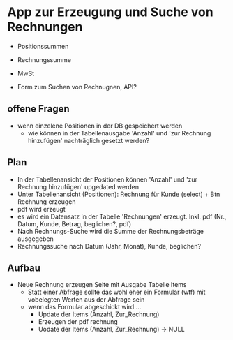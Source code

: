 # App zur Erzeugung und Suche von Rechnungen
  
- Positionssummen
- Rechnungssumme
- MwSt

- Form zum Suchen von Rechnugnen, API?

## offene Fragen

- wenn einzelene Positionen in der DB gespeichert werden
  - wie können in der Tabellenausgabe 'Anzahl' und 'zur Rechnung hinzufügen' nachträglich gesetzt werden?

## Plan

- In der Tabellenansicht der Positionen können 'Anzahl' und 'zur Rechnung hinzufügen' upgedated werden
- Unter Tabellenansicht (Positionen): Rechnung für Kunde (select) + Btn Rechnung erzeugen
- pdf wird erzeugt
- es wird ein Datensatz in der Tabelle 'Rechnungen' erzeugt. Inkl. pdf (Nr., Datum, Kunde, Betrag, beglichen?, pdf)
- Nach Rechnungs-Suche wird die Summe der Rechnungsbeträge ausgegeben
- Rechnungssuche nach Datum (Jahr, Monat), Kunde, beglichen?

## Aufbau

- Neue Rechnung erzeugen Seite mit Ausgabe Tabelle Items
  - Statt einer Abfrage sollte das wohl eher ein Formular (wtf) mit vobelegten Werten aus der Abfrage sein
  - wenn das Formular abgeschickt wird ...
    - Update der Items (Anzahl, Zur_Rechnung)
    - Erzeugen der pdf rechnung
    - Uodate der Items (Anzahl, Zur_Rechnung) -> NULL
